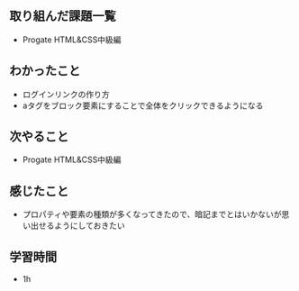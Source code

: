 ## 取り組んだ課題一覧
- Progate HTML&CSS中級編

## わかったこと
- ログインリンクの作り方
- aタグをブロック要素にすることで全体をクリックできるようになる

## 次やること
- Progate HTML&CSS中級編

## 感じたこと
- プロパティや要素の種類が多くなってきたので、暗記までとはいかないが思い出せるようにしておきたい

## 学習時間
- 1h
